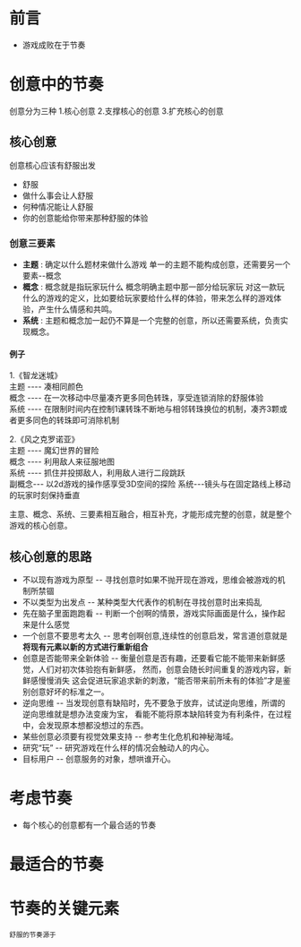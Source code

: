 


# 前言 
   - 游戏成败在于节奏
   
# 创意中的节奏
   创意分为三种
   1.核心创意
   2.支撑核心的创意
   3.扩充核心的创意
## 核心创意
   创意核心应该有舒服出发
   - 舒服  
   - 做什么事会让人舒服
   - 何种情况能让人舒服
   - 你的创意能给你带来那种舒服的体验
### 创意三要素

   - <b>主题</b> : 确定以什么题材来做什么游戏 单一的主题不能构成创意，还需要另一个要素--概念
   - <b>概念</b> : 概念就是指玩家玩什么
概念明确主题中那一部分给玩家玩
对这一款玩什么的游戏的定义，比如要给玩家要给什么样的体验，带来怎么样的游戏体验，产生什么情感和共鸣。
   - <b>系统</b> : 主题和概念加一起仍不算是一个完整的创意，所以还需要系统，负责实现概念。

#### 例子
   1.《智龙迷城》
   <br>主题 ---- 凑相同颜色 </br>
   概念 ---- 在一次移动中尽量凑齐更多同色转珠，享受连锁消除的舒服体验 </br>
   系统 ---- 在限制时间内在控制1课转珠不断地与相邻转珠换位的机制，凑齐3颗或者更多同色的转珠即可消除机制 </br>

   2.《风之克罗诺亚》
   <br>主题 ---- 魔幻世界的冒险 </br>
   概念 ---- 利用敌人来征服地图 </br>
   系统 ---- 抓住并投掷敌人，利用敌人进行二段跳跃 </br>
   副概念--- 以2d游戏的操作感享受3D空间的探险
   系统---镜头与在固定路线上移动的玩家时刻保持垂直
   
   主意、概念、系统、三要素相互融合，相互补充，才能形成完整的创意，就是整个游戏的核心创意。
   
## 核心创意的思路
   - 不以现有游戏为原型  -- 寻找创意时如果不抛开现在游戏，思维会被游戏的机制所禁锢
   - 不以类型为出发点 --  某种类型大代表作的机制在寻找创意时出来捣乱
   - 先在脑子里面跑跑看 -- 判断一个创啊的情景，游戏实际画面是什么，操作起来是什么感觉
   - 一个创意不要思考太久  -- 思考创啊创意,连续性的创意启发，常言道创意就是<b>将现有元素以新的方式进行重新组合</b>
   - 创意是否能带来全新体验 -- 衡量创意是否有趣，还要看它能不能带来新鲜感觉，人们对初次体验抱有新鲜感，
     然而，创意会随长时间重复的游戏内容，新鲜感慢慢消失
     这会促进玩家追求新的刺激，“能否带来前所未有的体验”才是鉴别创意好坏的标准之一。
   - 逆向思维 -- 当发现创意有缺陷时，先不要急于放弃，试试逆向思维，所谓的逆向思维就是想办法变废为宝，
    看能不能将原本缺陷转变为有利条件，在过程中，会发现原本想都没想过的东西。
   - 某些创意必须要有视觉效果支持 -- 参考生化危机和神秘海域。
   - 研究“玩” -- 研究游戏在什么样的情况会触动人的内心。
   - 目标用户 -- 创意服务的对象，想哄谁开心。

# 考虑节奏
- 每个核心的创意都有一个最合适的节奏

# 最适合的节奏

# 节奏的关键元素

    舒服的节奏源于
  
  
  